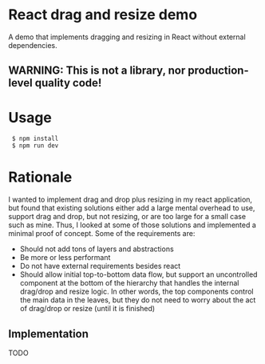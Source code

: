 # React drag and resize demo

A demo that implements dragging and resizing in React without external dependencies.

## WARNING: This is not a library, nor production-level quality code!

# Usage

```
 $ npm install
 $ npm run dev
```

# Rationale

I wanted to implement drag and drop plus resizing in my react application, but
found that existing solutions either add a large mental overhead to use, support
drag and drop, but not resizing, or are too large for a small case such as
mine. Thus, I looked at some of those solutions and implemented a minimal proof
of concept. Some of the requirements are:

 - Should not add tons of layers and abstractions
 - Be more or less performant
 - Do not have external requirements besides react
 - Should allow initial top-to-bottom data flow, but support an uncontrolled
   component at the bottom of the hierarchy that handles the internal drag/drop
   and resize logic. In other words, the top components control the main data in
   the leaves, but they do not need to worry about the act of drag/drop or
   resize (until it is finished)

## Implementation

TODO
